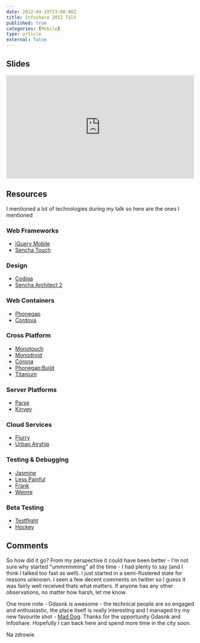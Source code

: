```yaml
---
date: 2012-04-19T23:00:00Z
title: Infoshare 2012 Talk
published: true
categories: [Mobile]
type: article
external: false
---
```

## Slides

<script async class="speakerdeck-embed" data-id="4f911c9791b203001f00cc2b" data-ratio="1.3333333333333333" src="//speakerdeck.com/assets/embed.js"></script>

<iframe src="https://player.vimeo.com/video/41132110?title=0&amp;byline=0&amp;portrait=0" width="500" height="275" frameborder="0" webkitAllowFullScreen mozallowfullscreen allowFullScreen></iframe>

## Resources

I mentioned a lot of technologies during my talk so here are the ones I mentioned

### Web Frameworks

- [jQuery Mobile](http://jquerymobile.com/)
- [Sencha Touch](http://www.sencha.com/products/touch)

### Design

- [Codiqa](http://codiqa.com/)
- [Sencha Architect 2](http://www.sencha.com/products/architect/)

### Web Containers

- [Phonegap](http://phonegap.com/)
- [Cordova](http://incubator.apache.org/cordova/)

### Cross Platform

- [Monotouch](http://xamarin.com/monotouch)
- [Monodroid](http://xamarin.com/monoforandroid)
- [Corona](http://www.anscamobile.com/corona/)
- [Phonegap:Build](https://build.phonegap.com/)
- [Titanium](http://www.appcelerator.com/platform/titanium-sdk)

### Server Platforms

- [Parse](https://parse.com/)
- [Kinvey](http://www.kinvey.com/)

### Cloud Services

- [Flurry](http://www.flurry.com/)
- [Urban  Airship](http://urbanairship.com/)

### Testing & Debugging

- [Jasmine](http://pivotal.github.com/jasmine/)
- [Less Painful](https://www.lesspainful.com/)
- [Frank](http://www.testingwithfrank.com/)
- [Weinre](http://people.apache.org/~pmuellr/weinre/)

### Beta Testing

- [Testflight](https://testflightapp.com/)
- [Hockey](http://www.hockeyapp.net/)

## Comments

So how did it go?  From my perspective it could have been better - I'm not sure why started "ummmmming" all the time - I had plenty to say (and I think I talked too fast as well).  I just started in a semi-flustered state for reasons unknown.  I seen a few decent comments on twitter so I guess it was fairly well received thats what matters.  If anyone has any other observations, no matter how harsh, let me know.

One more note - Gdasnk is awesome - the technical people are so engaged and enthusiastic, the place itself is really interesting and I managed try my new favourite shot - [Mad Dog](http://www.drinksmixer.com/drink10324.html).  Thanks for the opportunity Gdasnk and Infoshare.  Hopefully I can back here and spend more time in the city soon.

Na zdrowie